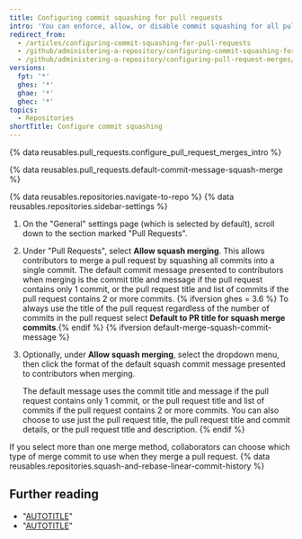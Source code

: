 ```yaml
---
title: Configuring commit squashing for pull requests
intro: 'You can enforce, allow, or disable commit squashing for all pull request merges on {% data variables.location.product_location %} in your repository.'
redirect_from:
  - /articles/configuring-commit-squashing-for-pull-requests
  - /github/administering-a-repository/configuring-commit-squashing-for-pull-requests
  - /github/administering-a-repository/configuring-pull-request-merges/configuring-commit-squashing-for-pull-requests
versions:
  fpt: '*'
  ghes: '*'
  ghae: '*'
  ghec: '*'
topics:
  - Repositories
shortTitle: Configure commit squashing
---
```

{% data reusables.pull_requests.configure_pull_request_merges_intro %}

{% data reusables.pull_requests.default-commit-message-squash-merge %}

{% data reusables.repositories.navigate-to-repo %}
{% data reusables.repositories.sidebar-settings %}
1. On the "General" settings page (which is selected by default), scroll down to the section marked "Pull Requests". 
1. Under "Pull Requests", select **Allow squash merging**. This allows contributors to merge a pull request by squashing all commits into a single commit. The default commit message presented to contributors when merging is the commit title and message if the pull request contains only 1 commit, or the pull request title and list of commits if the pull request contains 2 or more commits. {% ifversion ghes = 3.6 %} To always use the title of the pull request regardless of the number of commits in the pull request select **Default to PR title for squash merge commits**.{% endif %}
{% ifversion default-merge-squash-commit-message %}
1. Optionally, under **Allow squash merging**, select the dropdown menu, then click the format of the default squash commit message presented to contributors when merging.

   The default message uses the commit title and message if the pull request contains only 1 commit, or the pull request title and list of commits if the pull request contains 2 or more commits. You can also choose to use just the pull request title, the pull request title and commit details, or the pull request title and description.
{% endif %}

If you select more than one merge method, collaborators can choose which type of merge commit to use when they merge a pull request. {% data reusables.repositories.squash-and-rebase-linear-commit-history %}

## Further reading

- "[AUTOTITLE](/pull-requests/collaborating-with-pull-requests/incorporating-changes-from-a-pull-request/about-pull-request-merges)"
- "[AUTOTITLE](/pull-requests/collaborating-with-pull-requests/incorporating-changes-from-a-pull-request/merging-a-pull-request)"
